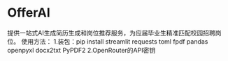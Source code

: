 # OfferAI
提供一站式AI生成简历生成和岗位推荐服务，为应届毕业生精准匹配校园招聘岗位。
使用方法：
1.装包：pip install streamlit requests toml fpdf pandas openpyxl docx2txt PyPDF2
2.OpenRouter的API密钥
